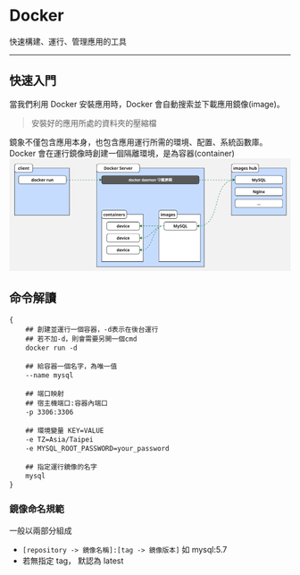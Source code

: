 # Docker

快速構建、運行、管理應用的工具

---

## 快速入門

當我們利用 Docker 安裝應用時，Docker 會自動搜索並下載應用鏡像(image)。

> 安裝好的應用所處的資料夾的壓縮檔

鏡象不僅包含應用本身，也包含應用運行所需的環境、配置、系統函數庫。
Docker 會在運行鏡像時創建一個隔離環境，是為容器(container)
![alt text](/posts/images/docker_run_flow.png)

## 命令解讀

```shell
{
    ## 創建並運行一個容器，-d表示在後台運行
    ## 若不加-d，則會需要另開一個cmd
    docker run -d

    ## 給容器一個名字，為唯一值
    --name mysql

    ## 端口映射
    ## 宿主機端口:容器內端口
    -p 3306:3306

    ## 環境變量 KEY=VALUE
    -e TZ=Asia/Taipei
    -e MYSQL_ROOT_PASSWORD=your_password

    ## 指定運行鏡像的名字
    mysql
}
```

### 鏡像命名規範

一般以兩部分組成

- `[repository -> 鏡像名稱]:[tag -> 鏡像版本]` 如 mysql:5.7
- 若無指定 tag， 默認為 latest

